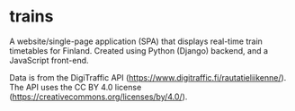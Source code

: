 # trains
A website/single-page application (SPA) that displays real-time train timetables for Finland.
Created using Python (Django) backend, and a JavaScript front-end.

Data is from the DigiTraffic API (https://www.digitraffic.fi/rautatieliikenne/).
The API uses the CC BY 4.0 license (https://creativecommons.org/licenses/by/4.0/).
